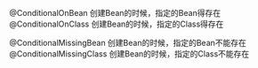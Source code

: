 

@ConditionalOnBean   创建Bean的时候，指定的Bean得存在
@ConditionalOnClass  创建Bean的时候，指定的Class得存在

@ConditionalMissingBean   创建Bean的时候，指定的Bean不能存在
@ConditionalMissingClass  创建Bean的时候，指定的Class不能存在
